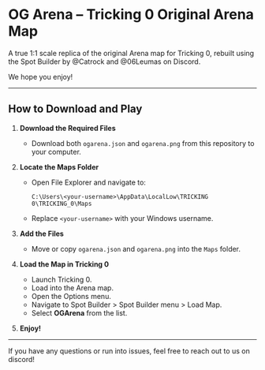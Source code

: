 # OG Arena – Tricking 0 Original Arena Map

A true 1:1 scale replica of the original Arena map for Tricking 0, rebuilt using the Spot Builder by @Catrock and @06Leumas on Discord.

We hope you enjoy!

---

## How to Download and Play

1. **Download the Required Files**
   - Download both `ogarena.json` and `ogarena.png` from this repository to your computer.

2. **Locate the Maps Folder**
   - Open File Explorer and navigate to:
     ```
     C:\Users\<your-username>\AppData\LocalLow\TRICKING 0\TRICKING_0\Maps
     ```
   - Replace `<your-username>` with your Windows username.

3. **Add the Files**
   - Move or copy `ogarena.json` and `ogarena.png` into the `Maps` folder.

4. **Load the Map in Tricking 0**
   - Launch Tricking 0.
   - Load into the Arena map.
   - Open the Options menu.
   - Navigate to Spot Builder > Spot Builder menu > Load Map.
   - Select **OGArena** from the list.

5. **Enjoy!**

---
If you have any questions or run into issues, feel free to reach out to us on discord!
